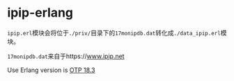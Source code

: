 # ipip-erlang
`ipip.erl`模块会将位于`./priv/`目录下的`17monipdb.dat`转化成`./data_ipip.erl`模块。

`17monipdb.dat`来自于https://www.ipip.net

Use Erlang version is [OTP 18.3](http://www.erlang.org/downloads/18.3)

